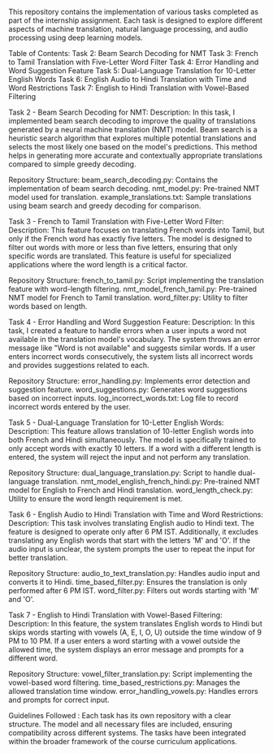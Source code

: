 This repository contains the implementation of various tasks completed as part of the internship assignment. Each task is designed to explore different aspects of machine translation, natural language processing, and audio processing using deep learning models.

Table of Contents:
Task 2: Beam Search Decoding for NMT
Task 3: French to Tamil Translation with Five-Letter Word Filter
Task 4: Error Handling and Word Suggestion Feature
Task 5: Dual-Language Translation for 10-Letter English Words
Task 6: English Audio to Hindi Translation with Time and Word Restrictions
Task 7: English to Hindi Translation with Vowel-Based Filtering


Task 2 - Beam Search Decoding for NMT:
Description:
In this task, I implemented beam search decoding to improve the quality of translations generated by a neural machine translation (NMT) model. Beam search is a heuristic search algorithm that explores multiple potential translations and selects the most likely one based on the model's predictions. This method helps in generating more accurate and contextually appropriate translations compared to simple greedy decoding.

Repository Structure:
beam_search_decoding.py: Contains the implementation of beam search decoding.
nmt_model.py: Pre-trained NMT model used for translation.
example_translations.txt: Sample translations using beam search and greedy decoding for comparison.


Task 3 - French to Tamil Translation with Five-Letter Word Filter:
Description:
This feature focuses on translating French words into Tamil, but only if the French word has exactly five letters. The model is designed to filter out words with more or less than five letters, ensuring that only specific words are translated. This feature is useful for specialized applications where the word length is a critical factor.

Repository Structure:
french_to_tamil.py: Script implementing the translation feature with word-length filtering.
nmt_model_french_tamil.py: Pre-trained NMT model for French to Tamil translation.
word_filter.py: Utility to filter words based on length.


Task 4 - Error Handling and Word Suggestion Feature:
Description:
In this task, I created a feature to handle errors when a user inputs a word not available in the translation model's vocabulary. The system throws an error message like "Word is not available" and suggests similar words. If a user enters incorrect words consecutively, the system lists all incorrect words and provides suggestions related to each.

Repository Structure:
error_handling.py: Implements error detection and suggestion feature.
word_suggestions.py: Generates word suggestions based on incorrect inputs.
log_incorrect_words.txt: Log file to record incorrect words entered by the user.


Task 5 - Dual-Language Translation for 10-Letter English Words:
Description:
This feature allows translation of 10-letter English words into both French and Hindi simultaneously. The model is specifically trained to only accept words with exactly 10 letters. If a word with a different length is entered, the system will reject the input and not perform any translation.

Repository Structure:
dual_language_translation.py: Script to handle dual-language translation.
nmt_model_english_french_hindi.py: Pre-trained NMT model for English to French and Hindi translation.
word_length_check.py: Utility to ensure the word length requirement is met.


Task 6 - English Audio to Hindi Translation with Time and Word Restrictions:
Description:
This task involves translating English audio to Hindi text. The feature is designed to operate only after 6 PM IST. Additionally, it excludes translating any English words that start with the letters 'M' and 'O'. If the audio input is unclear, the system prompts the user to repeat the input for better translation.

Repository Structure:
audio_to_text_translation.py: Handles audio input and converts it to Hindi.
time_based_filter.py: Ensures the translation is only performed after 6 PM IST.
word_filter.py: Filters out words starting with 'M' and 'O'.


Task 7 - English to Hindi Translation with Vowel-Based Filtering:
Description:
In this feature, the system translates English words to Hindi but skips words starting with vowels (A, E, I, O, U) outside the time window of 9 PM to 10 PM. If a user enters a word starting with a vowel outside the allowed time, the system displays an error message and prompts for a different word.

Repository Structure:
vowel_filter_translation.py: Script implementing the vowel-based word filtering.
time_based_restrictions.py: Manages the allowed translation time window.
error_handling_vowels.py: Handles errors and prompts for correct input.



Guidelines Followed :
Each task has its own repository with a clear structure.
The model and all necessary files are included, ensuring compatibility across different systems.
The tasks have been integrated within the broader framework of the course curriculum applications.
